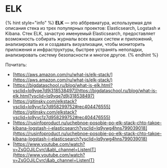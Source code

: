 # ELK

{% hint style="info" %}
**ELK** — это аббревиатура, используемая для описания стека из трех популярных проектов: Elasticsearch, Logstash и Kibana. Стек ELK, зачастую именуемый Elasticsearch, предоставляет возможность собирать журналы всех ваших систем и приложений, анализировать их и создавать визуализации, чтобы мониторить приложения и инфраструктуры, быстрее устранять неполадки, анализировать систему безопасности и многое другое.
{% endhint %}







Почитать:&#x20;

* [https://aws.amazon.com/ru/what-is/elk-stack/](https://aws.amazon.com/ru/what-is/elk-stack/)
* [https://bigdataschool.ru/blog/what-is-elk.html?ysclid=lq9yqe7d9j318538497](https://bigdataschool.ru/blog/what-is-elk.html?ysclid=lq9yqe7d9j318538497)
* [https://gitinsky.com/elkstack?ysclid=lq9yvc1z7d958299752#rec404476555](https://gitinsky.com/elkstack?ysclid=lq9yvc1z7d958299752#rec404476555)
* [https://rusinfoproduct.ru/uchebnoe-posobie-po-elk-stack-chto-takoe-kibana-logstash-i-elasticsearch?ysclid=lq9ywg4hns799039018](https://rusinfoproduct.ru/uchebnoe-posobie-po-elk-stack-chto-takoe-kibana-logstash-i-elasticsearch?ysclid=lq9ywg4hns799039018)
* [https://www.youtube.com/watch?v=ZsGOJiLCvrc\&ab\_channel=ListenIT](https://www.youtube.com/watch?v=ZsGOJiLCvrc\&ab_channel=ListenIT)
